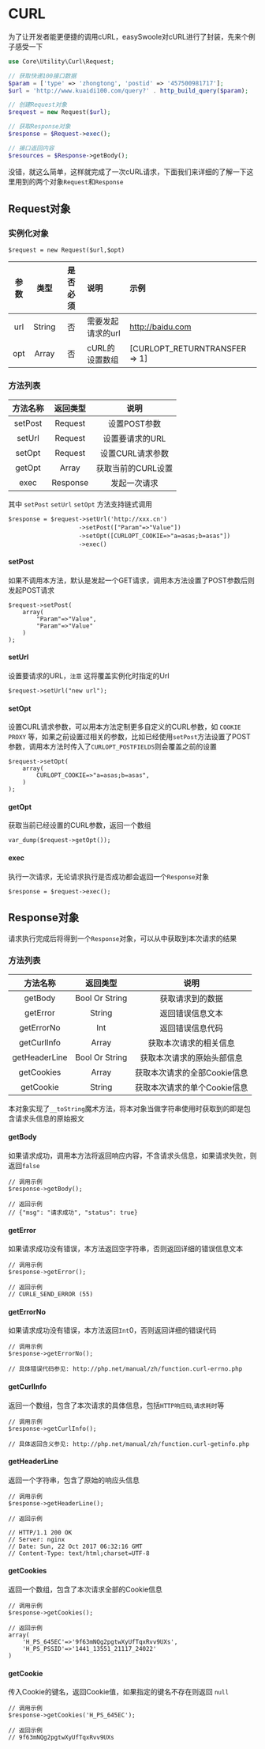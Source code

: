 # CURL
为了让开发者能更便捷的调用cURL，easySwoole对cURL进行了封装，先来个例子感受一下

```PHP
use Core\Utility\Curl\Request;

// 获取快递100接口数据
$param = ['type' => 'zhongtong', 'postid' => '457500981717'];
$url = 'http://www.kuaidi100.com/query?' . http_build_query($param);

// 创建Request对象
$request = new Request($url);

// 获取Response对象
$response = $Request->exec();

// 接口返回内容
$resources = $Response->getBody();
```

没错，就这么简单，这样就完成了一次cURL请求，下面我们来详细的了解一下这里用到的两个对象`Request`和`Response`

## Request对象

### 实例化对象

```
$request = new Request($url,$opt)
```
|参数|类型|是否必须|说明|示例|
|:---:|:---:|:---:|:---|:---|
|url|String|否|需要发起请求的url|http://baidu.com|
|opt|Array|否|cURL的设置数组|[CURLOPT_RETURNTRANSFER => 1]|

### 方法列表

|方法名称|返回类型|说明|
|:---:|:---:|:---:|
| setPost | Request |设置POST参数|
| setUrl | Request |设置要请求的URL|
| setOpt | Request |设置CURL请求参数|
| getOpt | Array |获取当前的CURL设置|
| exec | Response |发起一次请求|

其中 `setPost` `setUrl` `setOpt` 方法支持链式调用

```
$response = $request->setUrl('http://xxx.cn')
　　　　　　　　　　　　->setPost(["Param"=>"Value"])
　　　　　　　　　　　　->setOpt([CURLOPT_COOKIE=>"a=asas;b=asas"])
　　　　　　　　　　　　->exec()
```

#### setPost
如果不调用本方法，默认是发起一个GET请求，调用本方法设置了POST参数后则发起POST请求

```
$request->setPost(
    array(
        "Param"=>"Value",
        "Param"=>"Value"
    )
);
```

#### setUrl
设置要请求的URL，`注意` 这将覆盖实例化时指定的Url

```
$request->setUrl("new url");
```

#### setOpt
设置CURL请求参数，可以用本方法定制更多自定义的CURL参数，如 `COOKIE` `PROXY` 等，如果之前设置过相关的参数，比如已经使用`setPost`方法设置了POST参数，调用本方法时传入了`CURLOPT_POSTFIELDS`则会覆盖之前的设置

```
$request->setOpt(
    array(
        CURLOPT_COOKIE=>"a=asas;b=asas",
    )
);
```

#### getOpt
获取当前已经设置的CURL参数，返回一个数组

```
var_dump($request->getOpt());
```
#### exec
执行一次请求，无论请求执行是否成功都会返回一个`Response`对象

```
$response = $request->exec();
```

## Response对象

请求执行完成后将得到一个`Response`对象，可以从中获取到本次请求的结果

### 方法列表

|方法名称|返回类型|说明|
|:---:|:---:|:---:|
| getBody | Bool Or String |获取请求到的数据|
| getError | String |返回错误信息文本|
| getErrorNo | Int |返回错误信息代码|
| getCurlInfo | Array |获取本次请求的相关信息|
| getHeaderLine | Bool Or String |获取本次请求的原始头部信息|
| getCookies | Array | 获取本次请求的全部Cookie信息|
| getCookie | String | 获取本次请求的单个Cookie信息|

本对象实现了`__toString`魔术方法，将本对象当做字符串使用时获取到的即是包含请求头信息的原始报文

#### getBody
如果请求成功，调用本方法将返回响应内容，不含请求头信息，如果请求失败，则返回`false`

```
// 调用示例
$response->getBody();

// 返回示例
// {"msg": "请求成功", "status": true}
```

#### getError
如果请求成功没有错误，本方法返回空字符串，否则返回详细的错误信息文本

```
// 调用示例
$response->getError();

// 返回示例
// CURLE_SEND_ERROR (55)
```

#### getErrorNo
如果请求成功没有错误，本方法返回`Int`0，否则返回详细的错误代码

```
// 调用示例
$response->getErrorNo();

// 具体错误代码参见: http://php.net/manual/zh/function.curl-errno.php
```

#### getCurlInfo
返回一个数组，包含了本次请求的具体信息，包括`HTTP响应码`,`请求耗时`等

```
// 调用示例
$response->getCurlInfo();

// 具体返回含义参见: http://php.net/manual/zh/function.curl-getinfo.php
```

#### getHeaderLine
返回一个字符串，包含了原始的响应头信息

```
// 调用示例
$response->getHeaderLine();

// 返回示例

// HTTP/1.1 200 OK
// Server: nginx
// Date: Sun, 22 Oct 2017 06:32:16 GMT
// Content-Type: text/html;charset=UTF-8
```

#### getCookies
返回一个数组，包含了本次请求全部的Cookie信息

```
// 调用示例
$response->getCookies();

// 返回示例
array(
	'H_PS_645EC'=>'9f63mNQg2pgtwXyUfTqxRvv9UXs',
	'H_PS_PSSID'=>'1441_13551_21117_24022'
)
```

#### getCookie
传入Cookie的键名，返回Cookie值，如果指定的键名不存在则返回 `null`

```
// 调用示例
$response->getCookies('H_PS_645EC');

// 返回示例
// 9f63mNQg2pgtwXyUfTqxRvv9UXs
```


<script>
    var _hmt = _hmt || [];
    (function() {
        var hm = document.createElement("script");
        hm.src = "https://hm.baidu.com/hm.js?4c8d895ff3b25bddb6fa4185c8651cc3";
        var s = document.getElementsByTagName("script")[0];
        s.parentNode.insertBefore(hm, s);
    })();
</script>
<script>
(function(){
    var bp = document.createElement('script');
    var curProtocol = window.location.protocol.split(':')[0];
    if (curProtocol === 'https') {
        bp.src = 'https://zz.bdstatic.com/linksubmit/push.js';        
    }
    else {
        bp.src = 'http://push.zhanzhang.baidu.com/push.js';
    }
    var s = document.getElementsByTagName("script")[0];
    s.parentNode.insertBefore(bp, s);
})();
</script>
